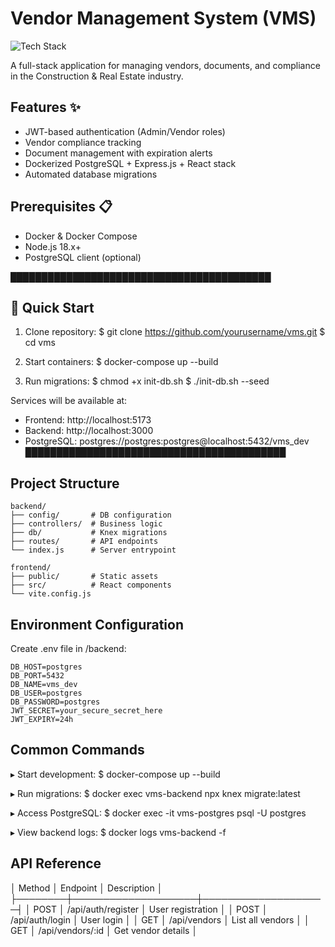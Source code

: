# Vendor Management System (VMS)

![Tech Stack](https://img.shields.io/badge/tech_stack-Node.js_|_React_|_PostgreSQL_|_Docker-blue)

A full-stack application for managing vendors, documents, and compliance in the Construction & Real Estate industry.

## Features ✨
- JWT-based authentication (Admin/Vendor roles)
- Vendor compliance tracking
- Document management with expiration alerts
- Dockerized PostgreSQL + Express.js + React stack
- Automated database migrations

## Prerequisites 📋
- Docker & Docker Compose
- Node.js 18.x+
- PostgreSQL client (optional)

██████████████████████████████████████████
## 🚀 Quick Start

1. Clone repository:
    $ git clone https://github.com/yourusername/vms.git
    $ cd vms

2. Start containers:
    $ docker-compose up --build

3. Run migrations:
    $ chmod +x init-db.sh
    $ ./init-db.sh --seed

Services will be available at:
- Frontend: http://localhost:5173
- Backend: http://localhost:3000
- PostgreSQL: postgres://postgres:postgres@localhost:5432/vms_dev
██████████████████████████████████████████

## Project Structure

    backend/
    ├── config/       # DB configuration
    ├── controllers/  # Business logic
    ├── db/           # Knex migrations
    ├── routes/       # API endpoints
    └── index.js      # Server entrypoint
    
    frontend/
    ├── public/       # Static assets
    ├── src/          # React components
    └── vite.config.js

## Environment Configuration

Create .env file in /backend:

    DB_HOST=postgres
    DB_PORT=5432
    DB_NAME=vms_dev
    DB_USER=postgres
    DB_PASSWORD=postgres
    JWT_SECRET=your_secure_secret_here
    JWT_EXPIRY=24h

## Common Commands

▸ Start development:
    $ docker-compose up --build

▸ Run migrations:
    $ docker exec vms-backend npx knex migrate:latest

▸ Access PostgreSQL:
    $ docker exec -it vms-postgres psql -U postgres

▸ View backend logs:
    $ docker logs vms-backend -f

## API Reference

│ Method │ Endpoint           │ Description        │
├────────┼────────────────────┼────────────────────┤
│ POST   │ /api/auth/register │ User registration  │
│ POST   │ /api/auth/login    │ User login         │
│ GET    │ /api/vendors       │ List all vendors   │
│ GET    │ /api/vendors/:id   │ Get vendor details │
